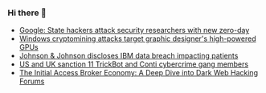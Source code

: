 ### Hi there 👋

<!--START_SECTION:feed-->
* [Google: State hackers attack security researchers with new zero-day](https://www.bleepingcomputer.com/news/security/google-state-hackers-attack-security-researchers-with-new-zero-day/)
* [Windows cryptomining attacks target graphic designer's high-powered GPUs](https://www.bleepingcomputer.com/news/security/windows-cryptomining-attacks-target-graphic-designers-high-powered-gpus/)
* [Johnson & Johnson discloses IBM data breach impacting patients](https://www.bleepingcomputer.com/news/security/johnson-and-johnson-discloses-ibm-data-breach-impacting-patients/)
* [US and UK sanction 11 TrickBot and Conti cybercrime gang members](https://www.bleepingcomputer.com/news/security/us-and-uk-sanction-11-trickbot-and-conti-cybercrime-gang-members/)
* [The Initial Access Broker Economy: A Deep Dive into Dark Web Hacking Forums](https://www.bleepingcomputer.com/news/security/the-initial-access-broker-economy-a-deep-dive-into-dark-web-hacking-forums/)
<!--END_SECTION:feed-->

<!--
**frankenk/frankenk** is a ✨ _special_ ✨ repository because its `README.md` (this file) appears on your GitHub profile.

Here are some ideas to get you started:

- 🔭 I’m currently working on ...
- 🌱 I’m currently learning ...
- 👯 I’m looking to collaborate on ...
- 🤔 I’m looking for help with ...
- 💬 Ask me about ...
- 📫 How to reach me: ...
- 😄 Pronouns: ...
- ⚡ Fun fact: ...
-->



